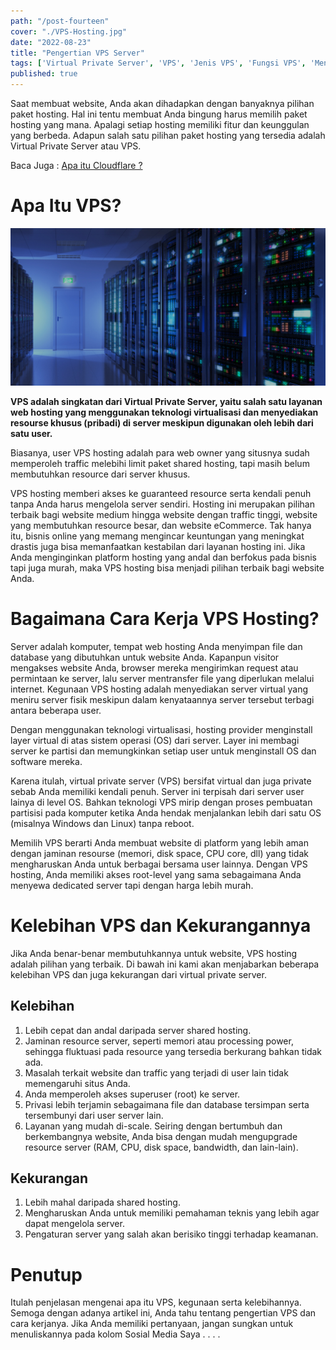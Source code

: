 ```yaml
---
path: "/post-fourteen"
cover: "./VPS-Hosting.jpg"
date: "2022-08-23"
title: "Pengertian VPS Server"
tags: ['Virtual Private Server', 'VPS', 'Jenis VPS', 'Fungsi VPS', 'Mengenal VPS', 'Pengertian VPS Server', 'VPS Server', 'Apa Itu VPS', 'pengertian VPS dan cara kerjanya']
published: true
---
```



Saat membuat website, Anda akan dihadapkan dengan banyaknya pilihan paket hosting. Hal ini tentu membuat Anda bingung harus memilih paket hosting yang mana. Apalagi setiap hosting memiliki fitur dan keunggulan yang berbeda. Adapun salah satu pilihan paket hosting yang tersedia adalah Virtual Private Server atau VPS.

Baca Juga : [Apa itu Cloudflare ?](https://www.archtech.site/cloudflare/)


# Apa Itu VPS?

![VPS-Hosting](./Windows-VPS-Hosting.jpg)

**VPS adalah singkatan dari Virtual Private Server, yaitu salah satu layanan web hosting yang menggunakan teknologi virtualisasi dan menyediakan resourse khusus (pribadi) di server meskipun digunakan oleh lebih dari satu user.**

Biasanya, user VPS hosting adalah para web owner yang situsnya sudah memperoleh traffic melebihi limit paket shared hosting, tapi masih belum membutuhkan resource dari server khusus.

VPS hosting memberi akses ke guaranteed resource serta kendali penuh tanpa Anda harus mengelola server sendiri.
Hosting ini merupakan pilihan terbaik bagi website medium hingga website dengan traffic tinggi, website yang membutuhkan resource besar, dan website eCommerce.
Tak hanya itu, bisnis online yang memang mengincar keuntungan yang meningkat drastis juga bisa memanfaatkan kestabilan dari layanan hosting ini.
Jika Anda menginginkan platform hosting yang andal dan berfokus pada bisnis tapi juga murah, maka VPS hosting bisa menjadi pilihan terbaik bagi website Anda.


# Bagaimana Cara Kerja VPS Hosting?


Server adalah komputer, tempat web hosting Anda menyimpan file dan database yang dibutuhkan untuk website Anda. Kapanpun visitor mengakses website Anda, browser mereka mengirimkan request atau permintaan ke server, lalu server mentransfer file yang diperlukan melalui internet. Kegunaan VPS hosting adalah menyediakan server virtual yang meniru server fisik meskipun dalam kenyataannya server tersebut terbagi antara beberapa user.

Dengan menggunakan teknologi virtualisasi, hosting provider menginstall layer virtual di atas sistem operasi (OS) dari server. Layer ini membagi server ke partisi dan memungkinkan setiap user untuk menginstall OS dan software mereka.

Karena itulah, virtual private server (VPS) bersifat virtual dan juga private sebab Anda memiliki kendali penuh. Server ini terpisah dari server user lainya di level OS. Bahkan teknologi VPS mirip dengan proses pembuatan partisisi pada komputer ketika Anda hendak menjalankan lebih dari satu OS (misalnya Windows dan Linux) tanpa reboot.

Memilih VPS berarti Anda membuat website di platform yang lebih aman dengan jaminan resourse (memori, disk space, CPU core, dll) yang tidak mengharuskan Anda untuk berbagai bersama user lainnya. Dengan VPS hosting, Anda memiliki akses root-level yang sama sebagaimana Anda menyewa dedicated server tapi dengan harga lebih murah.


# Kelebihan VPS dan Kekurangannya

Jika Anda benar-benar membutuhkannya untuk website, VPS hosting adalah pilihan yang terbaik. Di bawah ini kami akan menjabarkan beberapa kelebihan VPS dan juga kekurangan dari virtual private server.

## Kelebihan

1. Lebih cepat dan andal daripada server shared hosting.
2. Jaminan resource server, seperti memori atau processing power, sehingga fluktuasi pada resource yang tersedia berkurang bahkan tidak ada.
3. Masalah terkait website dan traffic yang terjadi di user lain tidak memengaruhi situs Anda.
4. Anda memperoleh akses superuser (root) ke server.
5. Privasi lebih terjamin sebagaimana file dan database tersimpan serta tersembunyi dari user server lain.
6. Layanan yang mudah di-scale. Seiring dengan bertumbuh dan berkembangnya website, Anda bisa dengan mudah mengupgrade resource server (RAM, CPU, disk space, bandwidth, dan lain-lain).


## Kekurangan

1. Lebih mahal daripada shared hosting.
2. Mengharuskan Anda untuk memiliki pemahaman teknis yang lebih agar dapat mengelola server.
3. Pengaturan server yang salah akan berisiko tinggi terhadap keamanan.

# Penutup
Itulah penjelasan mengenai apa itu VPS, kegunaan serta kelebihannya.
Semoga dengan adanya artikel ini, Anda tahu tentang pengertian VPS dan cara kerjanya.
Jika Anda memiliki pertanyaan, jangan sungkan untuk menuliskannya pada kolom Sosial Media Saya . . . .
